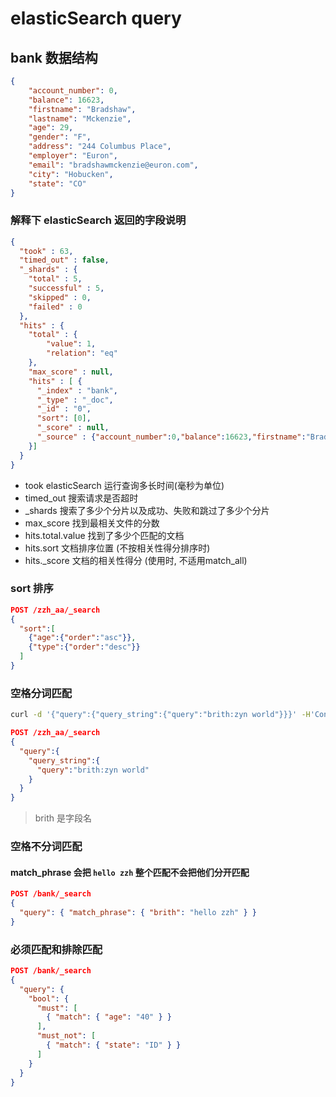 # elasticSearch query
## bank 数据结构
```json
{
    "account_number": 0,
    "balance": 16623,
    "firstname": "Bradshaw",
    "lastname": "Mckenzie",
    "age": 29,
    "gender": "F",
    "address": "244 Columbus Place",
    "employer": "Euron",
    "email": "bradshawmckenzie@euron.com",
    "city": "Hobucken",
    "state": "CO"
}
```

### 解释下 elasticSearch 返回的字段说明
```json
{
  "took" : 63,
  "timed_out" : false,
  "_shards" : {
    "total" : 5,
    "successful" : 5,
    "skipped" : 0,
    "failed" : 0
  },
  "hits" : {
    "total" : {
        "value": 1,
        "relation": "eq"
    },
    "max_score" : null,
    "hits" : [ {
      "_index" : "bank",
      "_type" : "_doc",
      "_id" : "0",
      "sort": [0],
      "_score" : null,
      "_source" : {"account_number":0,"balance":16623,"firstname":"Bradshaw","lastname":"Mckenzie","age":29,"gender":"F","address":"244 Columbus Place","employer":"Euron","email":"bradshawmckenzie@euron.com","city":"Hobucken","state":"CO"}
    }]
  }
}
```

 - took elasticSearch 运行查询多长时间(毫秒为单位)
 - timed_out 搜索请求是否超时
 - _shards 搜索了多少个分片以及成功、失败和跳过了多少个分片
 - max_score 找到最相关文件的分数
 - hits.total.value 找到了多少个匹配的文档
 - hits.sort 文档排序位置 (不按相关性得分排序时)
 - hits._score 文档的相关性得分 (使用时, 不适用match_all)

### sort 排序
```json
POST /zzh_aa/_search
{
  "sort":[
    {"age":{"order":"asc"}},
    {"type":{"order":"desc"}}
  ]
}

```

### 空格分词匹配
```bash
curl -d '{"query":{"query_string":{"query":"brith:zyn world"}}}' -H'Content-Type: application/json; charset=UTF-8' -X POST http://127.0.0.1:9200/zzh_aa/_search
```
```json
POST /zzh_aa/_search
{
  "query":{
    "query_string":{
      "query":"brith:zyn world"
    }
  }
}
```
> brith 是字段名

### 空格不分词匹配
#### match_phrase 会把 `hello zzh` 整个匹配不会把他们分开匹配
```json
POST /bank/_search
{
  "query": { "match_phrase": { "brith": "hello zzh" } }
}
```

### 必须匹配和排除匹配
```json
POST /bank/_search
{
  "query": {
    "bool": {
      "must": [
        { "match": { "age": "40" } }
      ],
      "must_not": [
        { "match": { "state": "ID" } }
      ]
    }
  }
}
```

